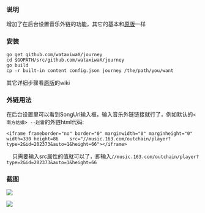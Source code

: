 ### 说明

增加了在后台设置音乐外链的功能，其它的基本和[原版](https://github.com/kabukky/journey)一样

### 安装

    go get github.com/wataxiwaX/journey
    cd $GOPATH/src/github.com/wataxiwaX/journey
    go build
    cp -r built-in content config.json journey /the/path/you/want

其它详细步骤看[原版](https://github.com/kabukky/journey)的wiki

### 外链用法

在后台设置里可以看到SongUrl输入框，输入音乐外链链接就行了，例如默认的`<南方姑娘> --赵雷`的外链html代码:

    <iframe frameborder="no" border="0" marginwidth="0" marginheight="0" width=330 height=86    src="//music.163.com/outchain/player?type=2&id=202373&auto=1&height=66"></iframe>
    
只需要输入src属性的值就可以了，即输入`//music.163.com/outchain/player?type=2&id=202373&auto=1&height=66`

### 截图

![](http://i4.buimg.com/588926/df20fb9d739a78bb.png)

![](http://i4.buimg.com/588926/5225da17bb401e23.png)

